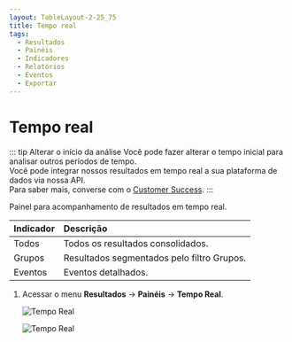 ```yaml
---
layout: TableLayout-2-25_75
title: Tempo real
tags:
  - Resultados
  - Painéis
  - Indicadores
  - Relatórios
  - Eventos
  - Exportar
---
```


# Tempo real

::: tip Alterar o início da análise
Você pode fazer alterar o tempo inicial para analisar outros períodos de tempo.<br>
Você pode integrar nossos resultados em tempo real a sua plataforma de dados via nossa API.<br>
Para saber mais, converse com o [Customer Success](mailto:cs@phishx.io).
:::

Painel para acompanhamento de resultados em tempo real.

| Indicador | Descrição                                  |
| :-------- | :----------------------------------------- |
| Todos     | Todos os resultados consolidados.          |
| Grupos    | Resultados segmentados pelo filtro Grupos. |
| Eventos   | Eventos detalhados.                        |

1. Acessar o menu **Resultados** -> **Painéis** -> **Tempo Real**.

   ![Tempo Real](https://cdn.phishx.io/phishx-docs/images/phishx_results_dashboards_realtime_01.webp)

   ![Tempo Real](https://cdn.phishx.io/phishx-docs/images/phishx_results_dashboards_realtime_02.webp)
